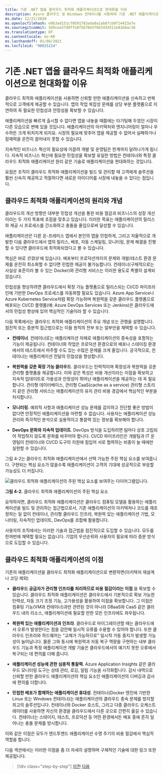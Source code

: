 ```yaml
---
title: 기존 .NET 앱을 클라우드 최적화 애플리케이션으로 현대화할 이유
description: Azure 클라우드 및 Windows 컨테이너를 사용하여 기존 .NET 애플리케이션 현대화 | 기존 .NET 앱을 클라우드 최적화 애플리케이션으로 현대화할 이유
ms.date: 12/21/2020
ms.openlocfilehash: e9b3ad151cf0591783ada8a1ab87cb0f14423a7e
ms.sourcegitcommit: 5d9cee27d9ffe8f5670e5f663434511e81b8ac38
ms.translationtype: HT
ms.contentlocale: ko-KR
ms.lasthandoff: 01/08/2021
ms.locfileid: "98025214"
---
```

# <a name="reasons-to-modernize-existing-net-apps-to-cloud-optimized-applications"></a>기존 .NET 앱을 클라우드 최적화 애플리케이션으로 현대화할 이유

클라우드 최적화 애플리케이션을 사용하면 신뢰할 만한 애플리케이션을 신속하고 반복적으로 고객에게 제공할 수 있습니다. 앱의 작업 복잡성 문제를 상당 부분 플랫폼으로 지연하여 꼭 필요한 민첩성과 안정성을 확보할 수 있습니다.

애플리케이션을 빠르게 출시할 수 없다면 앱을 내놓을 때쯤에는 타기팅해 두었던 시장이 다른 모습으로 변해 있을 것입니다. 애플리케이션의 아키텍처와 엔지니어링이 얼마나 우수하든 크게 뒤처지게 되지요. 시장의 필요에 맞추어 앱을 제공할 수 없어서 실패하거나 잠재력을 온전히 끌어내지 못할 수 있습니다.

지속적인 비즈니스 혁신의 필요성에 이끌려 개발 및 운영팀은 한계까지 달려나가게 됩니다. 지속적 비즈니스 혁신에 필요한 민첩성을 확보할 유일한 방법은 컨테이너와 특정 클라우드 최적화 애플리케이션 원리 같은 기술로 애플리케이션을 현대화하는 것입니다.

요점은 조직이 클라우드 최적화 애플리케이션을 빌드 및 관리할 때 고객에게 솔루션을 훨씬 신속히 제공하고 적절하다면 새로운 아이디어를 시장에 내놓을 수 있다는 점입니다.

## <a name="cloud-optimized-application-principles-and-tenets"></a>클라우드 최적화 애플리케이션의 원리와 개념

클라우드의 개선 방향은 대부분 민첩성 개선을 통한 비용 절감과 비즈니스의 성장 개선이라는 두 가지 목표에 초점을 맞추고 있습니다. 이러한 목표는 애플리케이션의 릴리스와 제공 시 프로세스를 간소화하고 충돌을 줄임으로써 달성할 수 있습니다.

애플리케이션은 다른 온-프레미스 앱에서 본인의 앱을 민첩하게, 그리고 자율적으로 개발한 다음 클라우드에서 앱의 릴리스, 배포, 자동 스케일링, 모니터링, 문제 해결을 진행할 수 있다면 클라우드에 최적화되었다고 볼 수 있습니다.

핵심은 바로 *민첩성* 에 있습니다. 배포부터 프로덕션까지의 문제와 개발/테스트 환경 문제를 온전히 최소화할 수 없다면 민첩한 제공이 불가능합니다. 컨테이너(구체적으로는 사실상 표준이라 볼 수 있는 Docker)와 관리형 서비스는 이러한 용도로 특별히 설계되었습니다.

민첩성을 향상하려면 클라우드에서 확장 가능 플랫폼으로 릴리스되는 CI/CD 파이프라인에 기반한 DevOps 프로세스를 자동화할 필요도 있습니다. Azure App Service나 Azure Kubernetes Service처럼 확장 가능하며 복원력을 갖춘 클라우드 플랫폼으로 배포되는 CI/CD 플랫폼(예: Azure DevOps Services 또는 Jenkins)은 클라우드에서의 민첩성 향상에 있어 핵심적인 기술이라 할 수 있습니다.

다음 목록에서는 클라우드 최적화 애플리케이션의 주요 개념 또는 관행을 설명합니다. 점진적 또는 증분적 접근법으로는 이들 원칙의 전부 또는 일부만을 채택할 수 있습니다.

- **컨테이너**. 컨테이너로는 애플리케이션 자체로 애플리케이션의 종속성을 포함하는 기능이 제공됩니다. 컨테이너화 작업은 프로덕션 환경으로의 배포나 스테이징 환경에서의 테스트에서 마주할 수도 있는 수많은 문제를 크게 줄입니다. 궁극적으로, 컨테이너는 애플리케이션 전달의 민첩성을 향상합니다.

- **복원력을 갖춘 확장 가능 클라우드**. 클라우드는 탄력적이며 확장성과 복원력을 갖춘 관리형 플랫폼을 제공합니다. 이와 같은 특성은 비용 개선이라는 이점을 확보하고 지속적 업데이트로 가용성과 안정성이 뛰어난 애플리케이션을 제공하는 데 꼭 필요합니다. 관리형 데이터베이스, 관리형 CaaS(cache as a service) 관리형 스토리지 같은 관리형 서비스는 애플리케이션의 유지 관리 비용 경감에서 핵심적인 부분을 차지합니다.

- **모니터링**. 예외적 사항과 애플리케이션 성능 문제를 감지하고 진단할 좋은 방법이 없다면 안정적인 애플리케이션을 마련할 수 없습니다. 사용자는 애플리케이션 성능 관리와 즉각적인 분석으로 실용적이고 통찰력 있는 정보를 확보해야 합니다.

- **DevOps 문화와 지속적 업데이트**. DevOps 방식을 도입하려면 팀마다 상호 고립되어 작업하지 않도록 문화를 바꾸어야 합니다. CI/CD 파이프라인은 개발팀과 IT 운영팀이 컨테이너와 CI/CD 도구의 지원에 힘입어 서로 협력하는 비중이 늘 때에만 실현할 수 있습니다.

그림 4-2는 클라우드 최적화 애플리케이션에서 선택 가능한 주된 핵심 요소를 보여줍니다. 구현되는 핵심 요소가 많을수록 애플리케이션이 고객의 기대에 성공적으로 부응할 가능성도 더 커집니다.

![클라우드 최적화 애플리케이션의 주된 핵심 요소를 보여주는 다이어그램입니다.](./media/main-pillars-cloud-optimized-application.png)

**그림 4-2.** 클라우드 최적화 애플리케이션의 주된 핵심 요소

요약하자면, 클라우드 최적화 애플리케이션은 클라우드 컴퓨팅 모델을 활용하는 애플리케이션을 빌드 및 관리하는 접근법으로서, 기존 애플리케이션의 아키텍처나 코드를 재조정하는 일 없이 컨테이너, 관리형 클라우드 인프라, 복원력 있는 애플리케이션 기법, 모니터링, 지속적인 업데이트, DevOps를 조합해 활용합니다.

사용자의 조직에서는 이러한 기술과 접근법을 점진적으로 도입할 수 있습니다. 모두를 한꺼번에 채택할 필요는 없습니다. 기업의 우선순위와 사용자의 필요에 따라 증분 방식으로 도입할 수 있습니다.

## <a name="benefits-of-a-cloud-optimized-application"></a>클라우드 최적화 애플리케이션의 이점

기존의 애플리케이션을 클라우드 최적화 애플리케이션으로 변환하면(아키텍처 재설계나 코딩 제외)

- **클라우드 공급자가 관리형 인프라를 처리하므로 비용 절감이라는 이점** 을 확보할 수 있습니다. 클라우드 최적화 애플리케이션은 클라우드에서 기본적으로 확보 가능한 탄력성, 자동 크기 조정 기능, 고가용성을 활용하여 이점을 확보합니다. 그 이점은 컴퓨팅 기능(VM과 컨테이너)과만 관련된 것이 아니라 DBaaS와 CaaS 같은 클라우드 내의 리소스, 애플리케이션에 필요할 만한 모든 인프라에도 좌우됩니다.

- **복원력 있는 애플리케이션과 인프라**. 클라우드로 마이그레이션할 때는 클라우드에서 오류가 발생한다는 점을 감안해 일시적 오류를 수용할 수 있어야 합니다. 또한 클라우드 인프라와 하드웨어는 "교체가 가능하므로" 일시적 가동 중지가 발생할 가능성이 늘어납니다. 물론 그와 동시에 복원력과 자동 복구 역량을 구현하는 내부 클라우드 기능과 특정 애플리케이션 개발 기술은 클라우드에서의 예기치 못한 오류에서 복구되는 데 편의를 더해 줍니다.

- **애플리케이션 성능에 관한 심층적 통찰력**. Azure Application Insights 같은 클라우드 모니터링 도구는 상태 관리, 로깅, 알림 기능을 시각화합니다. 감사 내역으로 신뢰할 만한 클라우드 애플리케이션의 핵심 요소인 애플리케이션의 디버깅과 감사에 편의를 더합니다.

- **민첩한 배포가 함께하는 애플리케이션 휴대성**. 컨테이너(Docker 엔진에 기반한 Linux 또는 Windows 컨테이너)는 애플리케이션의 클라우드 종속 문제를 방지할 최고의 솔루션입니다. 컨테이너와 Docker 호스트, 그리고 다중 클라우드 오케스트레이터를 사용하면 자신의 환경을 클라우드에서 다른 곳으로 간편히 옮길 수 있습니다. 컨테이너는 스테이지, 테스트, 프로덕션 등 어떤 환경에서든 배포 중에 흔히 일어나는 충돌 문제를 방시합니다.

이와 같은 이점은 모두가 엔드투엔드 애플리케이션 수명 주기의 비용 절감에서 핵심적 역할을 합니다.

다음 섹션에서는 이러한 이점을 좀 더 자세히 설명하며 구체적인 기술에 대한 링크 또한 제공됩니다.

>[!div class="step-by-step"]
>[이전](index.md)
>[다음](microsoft-technologies-in-cloud-optimized-applications.md)
